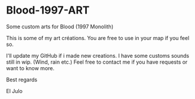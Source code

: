 # Blood-1997-ART
Some custom arts for Blood (1997 Monolith)

This is some of my art créations. You are free to use in your map if you feel so.

I'll update my GitHub if i made new creations.
I have some customs sounds still in wip. (Wind, rain etc.)
Feel free to contact me if you have requests or want to know more.

Best regards

El Julo 
